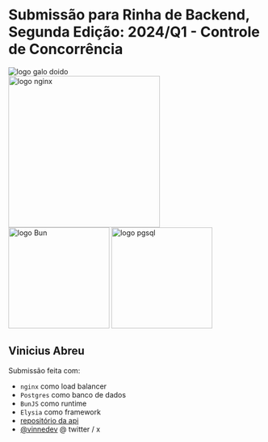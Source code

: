 # Submissão para Rinha de Backend, Segunda Edição: 2024/Q1 - Controle de Concorrência

<img src="https://img.freepik.com/fotos-premium/o-campeao-peso-pena-um-galo-musculoso-em-equipamento-de-boxe-pronto-para-lutar-no-ringue_899027-1090.jpg" alt="logo galo doido" width="auto" height="auto">
<br />

<img src="https://upload.wikimedia.org/wikipedia/commons/c/c5/Nginx_logo.svg" alt="logo nginx" width="300" height="auto">
<br />
<img src="https://bun.sh/logo.svg" alt="logo Bun" width="200" height="auto">
<img src="https://upload.wikimedia.org/wikipedia/commons/thumb/2/29/Postgresql_elephant.svg/993px-Postgresql_elephant.svg.png" alt="logo pgsql" width="200" height="auto">


## Vinicius Abreu
Submissão feita com:
- `nginx` como load balancer
- `Postgres` como banco de dados
- `BunJS` como runtime
- `Elysia` como framework
- [repositório da api](https://github.com/vinnedev/rinha-back-end-bunjs)
- [@vinnedev](https://twitter.com/vinnedev) @ twitter / x